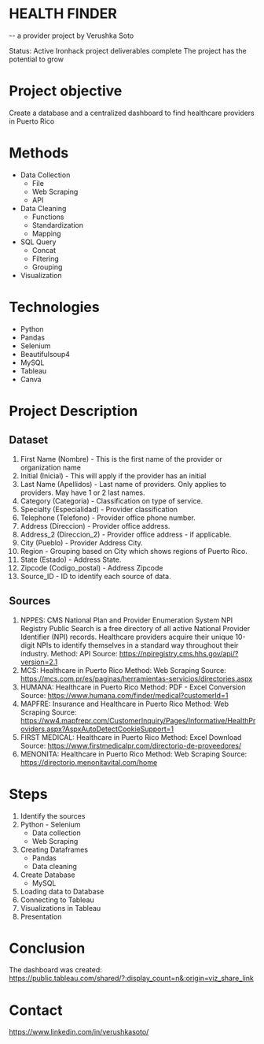 # HEALTH FINDER
-- a provider project by Verushka Soto

  Status: Active
      Ironhack project deliverables complete
      The project has the potential to grow
# Project objective
  Create a database and a centralized dashboard to find healthcare providers in Puerto Rico
  
# Methods
  - Data Collection
      * File
      * Web Scraping
      * API
  - Data Cleaning
      * Functions
      * Standardization
      * Mapping
  - SQL Query
      * Concat
      * Filtering
      * Grouping
  - Visualization
# Technologies 
  - Python
  - Pandas
  - Selenium
  - Beautifulsoup4
  - MySQL
  - Tableau
  - Canva
# Project Description

  ## Dataset
  1. First Name (Nombre) - This is the first name of the provider or organization name
  2. Initial (Inicial) - This will apply if the provider has an initial
  3. Last Name (Apellidos) - Last name of providers. Only applies to providers. May have 1 or 2 last names.
  4. Category (Categoria) - Classification on type of service. 
  5. Specialty (Especialidad) - Provider classification
  6. Telephone (Telefono) - Provider office phone number.
  7. Address (Direccion) - Provider office address.
  8. Address_2 (Direccion_2) - Provider office address - if applicable.
  9. City (Pueblo) - Provider Address City.
  10. Region - Grouping based on City which shows regions of Puerto Rico.
  11. State (Estado) - Address State. 
  12. Zipcode (Codigo_postal) - Address Zipcode
  13. Source_ID - ID to identify each source of data.

  ## Sources
  1. NPPES: CMS National Plan and Provider Enumeration System
             NPI Registry Public Search is a free directory of all active National Provider Identifier (NPI) records. Healthcare providers acquire their unique 10-digit NPIs              to identify themselves in a standard way throughout their industry.  Method: API  Source: https://npiregistry.cms.hhs.gov/api/?version=2.1 
  2. MCS: Healthcare in Puerto Rico  Method: Web Scraping  Source: https://mcs.com.pr/es/paginas/herramientas-servicios/directories.aspx
  5. HUMANA: Healthcare in Puerto Rico
     Method: PDF - Excel Conversion
     Source: https://www.humana.com/finder/medical?customerId=1
  7. MAPFRE: Insurance and Healthcare in Puerto Rico
     Method: Web Scraping
     Source: https://ww4.mapfrepr.com/CustomerInquiry/Pages/Informative/HealthProviders.aspx?AspxAutoDetectCookieSupport=1
  8. FIRST MEDICAL: Healthcare in Puerto Rico
     Method: Excel Download
     Source: https://www.firstmedicalpr.com/directorio-de-proveedores/
  10. MENONITA: Healthcare in Puerto Rico
      Method: Web Scraping
      Source: https://directorio.menonitavital.com/home

# Steps
  1. Identify the sources
  2. Python - Selenium
     * Data collection
     * Web Scraping
  3. Creating Dataframes
     * Pandas 
     * Data cleaning
  4. Create Database
     * MySQL
  5. Loading data to Database
  6. Connecting to Tableau
  7. Visualizations in Tableau
  8. Presentation

# Conclusion
  The dashboard was created:
  https://public.tableau.com/shared/?:display_count=n&:origin=viz_share_link 
  
# Contact
  https://www.linkedin.com/in/verushkasoto/
  
  
  
